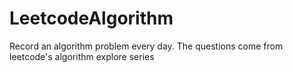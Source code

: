 # LeetcodeAlgorithm
Record an algorithm problem every day.
The questions come from leetcode's algorithm explore series
